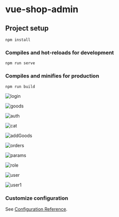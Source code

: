 # vue-shop-admin

## Project setup
```
npm install
```

### Compiles and hot-reloads for development
```
npm run serve
```

### Compiles and minifies for production
```
npm run build
```



![login](F:\vue学习资料\vue实战电商后台项目\vue-shop-admin\image\login.png)



![goods](F:\vue学习资料\vue实战电商后台项目\vue-shop-admin\image\goods.png)

![auth](F:\vue学习资料\vue实战电商后台项目\vue-shop-admin\image\auth.png)

![cat](F:\vue学习资料\vue实战电商后台项目\vue-shop-admin\image\cat.png)

![addGoods](F:\vue学习资料\vue实战电商后台项目\vue-shop-admin\image\addGoods.png)



![orders](F:\vue学习资料\vue实战电商后台项目\vue-shop-admin\image\orders.png)

![params](F:\vue学习资料\vue实战电商后台项目\vue-shop-admin\image\params.png)

![role](F:\vue学习资料\vue实战电商后台项目\vue-shop-admin\image\role.png)

![user](F:\vue学习资料\vue实战电商后台项目\vue-shop-admin\image\user.png)

![user1](F:\vue学习资料\vue实战电商后台项目\vue-shop-admin\image\user1.png)





### Customize configuration
See [Configuration Reference](https://cli.vuejs.org/config/).
